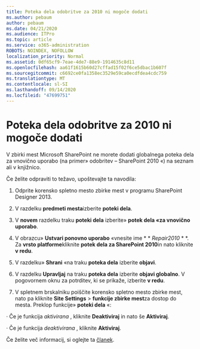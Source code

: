 ```yaml
---
title: Poteka dela odobritve za 2010 ni mogoče dodati
ms.author: pebaum
author: pebaum
ms.date: 04/21/2020
ms.audience: ITPro
ms.topic: article
ms.service: o365-administration
ROBOTS: NOINDEX, NOFOLLOW
localization_priority: Normal
ms.assetid: 0df65cf9-7eae-4de7-88e9-1914635c8d11
ms.openlocfilehash: aa61f1615b60d27cffad15f02f6ce5dbac1b607f
ms.sourcegitcommit: c6692ce0fa1358ec3529e59ca0ecdfdea4cdc759
ms.translationtype: MT
ms.contentlocale: sl-SI
ms.lasthandoff: 09/14/2020
ms.locfileid: "47699751"
---
```

# <a name="unable-to-add-2010-approval-workflow"></a>Poteka dela odobritve za 2010 ni mogoče dodati

V zbirki mest Microsoft SharePoint ne morete dodati globalnega poteka dela za vnovično uporabo (na primer» odobritev – SharePoint 2010 «) na seznam ali v knjižnico.
  
Če želite odpraviti to težavo, upoštevajte ta navodila: 
  
1. Odprite korensko spletno mesto zbirke mest v programu SharePoint Designer 2013.
  
2. V razdelku **predmeti mesta**izberite **poteki dela**. 
  
3. V **novem** razdelku traku **poteki dela** izberite» **potek dela «za vnovično uporabo**. 
  
4. V obrazcu» **Ustvari ponovno uporabo** «vnesite ime * * *Repair2010* * *. Za **vrsto platforme**kliknite **potek dela za SharePoint 2010**in nato kliknite **v redu**. 
  
1. V razdelku» **Shrani** «na traku **poteka dela** izberite **objavi**. 
  
2. V razdelku **Upravljaj** na traku **poteka dela** izberite **objavi globalno**. V pogovornem oknu za potrditev, ki se prikaže, izberite **v redu**. 
  
3. V spletnem brskalniku poiščite korensko spletno mesto zbirke mest, nato pa kliknite **Site Settings** \> **funkcije zbirke mest**za dostop do mesta. Preklop funkcije» **poteki dela** «: 
  
· Če je funkcija  *aktivirana*  , kliknite **Deaktiviraj** in nato še **Aktiviraj**. 
  
· Če je funkcija  *deaktivirana*  , kliknite **Aktiviraj**. 
  
Če želite več informacij, si oglejte ta [članek](https://go.microsoft.com/fwlink/?linkid=2047770&amp;clcid=0x409).
  

